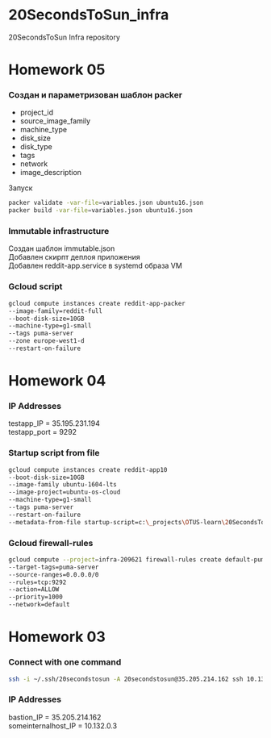 # 20SecondsToSun_infra
20SecondsToSun Infra repository

# Homework 05
### Создан и параметризован шаблон packer
- project_id
- source_image_family
- machine_type
- disk_size
- disk_type
- tags
- network
- image_description

Запуск
```bash
packer validate -var-file=variables.json ubuntu16.json
packer build -var-file=variables.json ubuntu16.json
```
### Immutable infrastructure
Создан шаблон immutable.json<br/>
Добавлен скирпт деплоя приложения<br/>
Добавлен reddit-app.service в systemd образа VM

### Gcloud script
```bash
gcloud compute instances create reddit-app-packer
--image-family=reddit-full 
--boot-disk-size=10GB 
--machine-type=g1-small 
--tags puma-server 
--zone europe-west1-d 
--restart-on-failure
```

# Homework 04

### IP Addresses

testapp_IP = 35.195.231.194<br/>
testapp_port = 9292

### Startup script from file
```bash
gcloud compute instances create reddit-app10 
--boot-disk-size=10GB 
--image-family ubuntu-1604-lts 
--image-project=ubuntu-os-cloud 
--machine-type=g1-small 
--tags puma-server 
--restart-on-failure 
--metadata-from-file startup-script=c:\_projects\OTUS-learn\20SecondsToSun_infra\startup_script.sh
```

### Gcloud firewall-rules
```bash
gcloud compute --project=infra-209621 firewall-rules create default-puma-server-1
--target-tags=puma-server 
--source-ranges=0.0.0.0/0
--rules=tcp:9292
--action=ALLOW
--priority=1000
--network=default
```

# Homework 03

### Connect with one command

```bash
ssh -i ~/.ssh/20secondstosun -A 20secondstosun@35.205.214.162 ssh 10.132.0.3
```

### IP Addresses

bastion_IP = 35.205.214.162<br/>
someinternalhost_IP = 10.132.0.3
